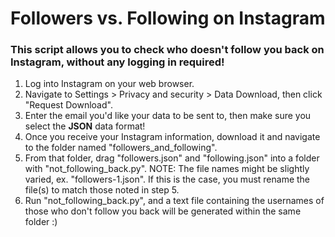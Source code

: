 # Followers vs. Following on Instagram #

### This script allows you to check who doesn't follow you back on Instagram, without any logging in required! ###

1. Log into Instagram on your web browser.
2. Navigate to Settings > Privacy and security > Data Download, then click "Request Download".
3. Enter the email you'd like your data to be sent to, then make sure you select the **JSON** data format!
4. Once you receive your Instagram information, download it and navigate to the folder named "followers_and_following".
5. From that folder, drag "followers.json" and "following.json" into a folder with "not_following_back.py".
    NOTE: The file names might be slightly varied, ex. "followers-1.json". If this is the case, you must rename the file(s) to match those noted in step 5. 
6. Run "not_following_back.py", and a text file containing the usernames of those who don't follow you back will be generated within the same folder :)
